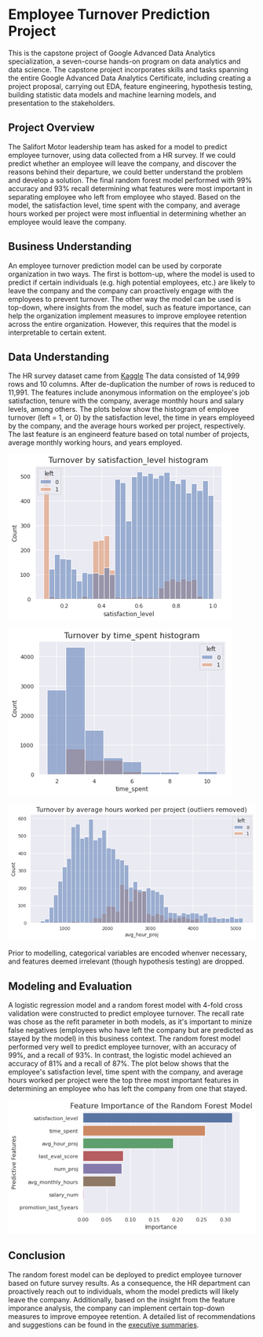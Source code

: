 # Employee Turnover Prediction Project
This is the capstone project of Google Advanced Data Analytics specialization, a seven-course hands-on program on data analytics and data science. 
The capstone project incorporates skills and tasks spanning the entire Google Advanced Data Analytics Certificate, including creating a project proposal, carrying out EDA, feature engineering, hypothesis testing, building statistic data models and machine learning models, and presentation to the stakeholders.
## Project Overview
The Salifort Motor leadership team has asked for a model to predict employee turnover, using data collected from a HR survey. If we could predict whether an employee will leave the company, and discover the reasons behind their departure, we could better understand the problem and develop a solution. The final random forest model performed with 99% accuracy and 93% recall determining what features were most important in separating employee who left from employee who stayed. Based on the model, the satisfaction level, time spent with the company, and average hours worked per project were most influential in determining whether an employee would leave the company. 
## Business Understanding
An employee turnover prediction model can be used by corporate organization in two ways. The first is bottom-up, where the model is used to predict if certain individuals (e.g. high potential employees, etc.) are likely to leave the company and the company can proactively engage with the employees to prevent turnover. The other way the model can be used is top-down, where insights from the model, such as feature importance, can help the organization implement measures to improve employee retention across the entire organization. However, this requires that the model is interpretable to certain extent.
## Data Understanding
The HR survey dataset came from [Kaggle](https://www.kaggle.com/datasets/mfaisalqureshi/hr-analytics-and-job-prediction?select=HR_comma_sep.csv) The data consisted of 14,999 rows and 10 columns. After de-duplication the number of rows is reduced to 11,991. The features include anonymous information on the employee's job satisfaction, tenure with the company, average monthly hours and salary levels, among others. 
The plots below show the histogram of employee turnover  (left = 1, or 0) by the satisfaction level, the time in years employeed by the company, and the average hours worked per project, respectively. The last feature is an engineerd feature based on total number of projects, average monthly working hours, and years employed.

![Turnover by satisfaction histogram](images/Turnover_by_satisfaction_hist.png)

![Turnover by time spent with company histogram](images/Turnover_by_time_spent_hist.png)

![Turnover by average hours worked per project histogram](images/Turnover_by_avg_hours_per_project_hist.png)

Prior to modelling, categorical variables are encoded whenver necessary, and features deemed irrelevant (though hypothesis testing) are dropped.
## Modeling and Evaluation
A logistic regression model and a random forest model with 4-fold cross validation were constructed to predict employee turnover. The recall rate was chose as the refit parameter in both models, as it's important to minize false negatives (employees who have left the company but are predicted as stayed by the model) in this business context. 
The random forest model performed very well to predict employee turnover, with an accuracy of 99%, and a recall of 93%. In contrast, the logistic model achieved an accuracy of 81% and a recall of 87%.
The plot below shows that the employee's satisfaction level, time spent with the company, and average hours worked per project were the top three most important features in determining an employee who has left the company from one that stayed.

![Feature importances of the random forest model](images/Feature_importance_rf.png)
## Conclusion
The random forest model can be deployed to predict employee turnover based on future survey results. As a consequence, the HR department can proactively reach out to individuals, whom the model predicts will likely leave the company. Additionally, based on the insight from the feature imporance analysis, the company can implement certain top-down measures to improve empoyee retention. A detailed list of recommendations and suggestions can be found in the [executive summaries](Executive_summaries_presentation.pdf).
